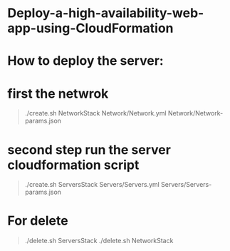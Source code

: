 # Deploy-a-high-availability-web-app-using-CloudFormation
 
# How to deploy the server:

# first the netwrok
> ./create.sh NetworkStack Network/Network.yml Network/Network-params.json
# second step run the server cloudformation script
> ./create.sh ServersStack Servers/Servers.yml Servers/Servers-params.json
# For delete

> ./delete.sh ServersStack 
> ./delete.sh NetworkStack 